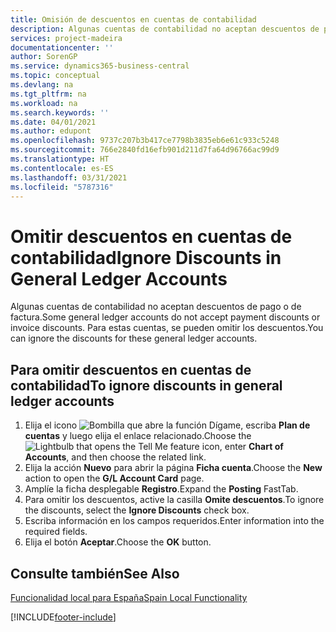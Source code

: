 ```yaml
---
title: Omisión de descuentos en cuentas de contabilidad
description: Algunas cuentas de contabilidad no aceptan descuentos de pago o de factura. Para estas cuentas, se pueden omitir los descuentos.
services: project-madeira
documentationcenter: ''
author: SorenGP
ms.service: dynamics365-business-central
ms.topic: conceptual
ms.devlang: na
ms.tgt_pltfrm: na
ms.workload: na
ms.search.keywords: ''
ms.date: 04/01/2021
ms.author: edupont
ms.openlocfilehash: 9737c207b3b417ce7798b3835eb6e61c933c5248
ms.sourcegitcommit: 766e2840fd16efb901d211d7fa64d96766ac99d9
ms.translationtype: HT
ms.contentlocale: es-ES
ms.lasthandoff: 03/31/2021
ms.locfileid: "5787316"
---
```

# <a name="ignore-discounts-in-general-ledger-accounts"></a><span data-ttu-id="aedfd-104">Omitir descuentos en cuentas de contabilidad</span><span class="sxs-lookup"><span data-stu-id="aedfd-104">Ignore Discounts in General Ledger Accounts</span></span>
<span data-ttu-id="aedfd-105">Algunas cuentas de contabilidad no aceptan descuentos de pago o de factura.</span><span class="sxs-lookup"><span data-stu-id="aedfd-105">Some general ledger accounts do not accept payment discounts or invoice discounts.</span></span> <span data-ttu-id="aedfd-106">Para estas cuentas, se pueden omitir los descuentos.</span><span class="sxs-lookup"><span data-stu-id="aedfd-106">You can ignore the discounts for these general ledger accounts.</span></span>  

## <a name="to-ignore-discounts-in-general-ledger-accounts"></a><span data-ttu-id="aedfd-107">Para omitir descuentos en cuentas de contabilidad</span><span class="sxs-lookup"><span data-stu-id="aedfd-107">To ignore discounts in general ledger accounts</span></span>  

1.  <span data-ttu-id="aedfd-108">Elija el icono ![Bombilla que abre la función Dígame](../../media/ui-search/search_small.png "Dígame qué desea hacer"), escriba **Plan de cuentas** y luego elija el enlace relacionado.</span><span class="sxs-lookup"><span data-stu-id="aedfd-108">Choose the ![Lightbulb that opens the Tell Me feature](../../media/ui-search/search_small.png "Tell me what you want to do") icon, enter **Chart of Accounts**, and then choose the related link.</span></span>  
2.  <span data-ttu-id="aedfd-109">Elija la acción **Nuevo** para abrir la página **Ficha cuenta**.</span><span class="sxs-lookup"><span data-stu-id="aedfd-109">Choose the **New** action to open the **G/L Account Card** page.</span></span>  
3.  <span data-ttu-id="aedfd-110">Amplíe la ficha desplegable **Registro**.</span><span class="sxs-lookup"><span data-stu-id="aedfd-110">Expand the **Posting** FastTab.</span></span>  
4.  <span data-ttu-id="aedfd-111">Para omitir los descuentos, active la casilla **Omite descuentos**.</span><span class="sxs-lookup"><span data-stu-id="aedfd-111">To ignore the discounts, select the **Ignore Discounts** check box.</span></span>  
5.  <span data-ttu-id="aedfd-112">Escriba información en los campos requeridos.</span><span class="sxs-lookup"><span data-stu-id="aedfd-112">Enter information into the required fields.</span></span>  
6.  <span data-ttu-id="aedfd-113">Elija el botón **Aceptar**.</span><span class="sxs-lookup"><span data-stu-id="aedfd-113">Choose the **OK** button.</span></span>  

## <a name="see-also"></a><span data-ttu-id="aedfd-114">Consulte también</span><span class="sxs-lookup"><span data-stu-id="aedfd-114">See Also</span></span>  
 [<span data-ttu-id="aedfd-115">Funcionalidad local para España</span><span class="sxs-lookup"><span data-stu-id="aedfd-115">Spain Local Functionality</span></span>](spain-local-functionality.md)


[!INCLUDE[footer-include](../../includes/footer-banner.md)]